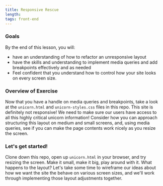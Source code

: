 ```yaml
---
title: Responsive Rescue
length:
tags: front-end
---
```


### Goals

By the end of this lesson, you will:

* have an understanding of how to refactor an unresponsive layout
* have the skills and understanding to implement media queries and add breakpoints effectively and as needed
* Feel confident that you understand how to control how your site looks on every screen size.

### Overview of Exercise

Now that you have a handle on media queries and  breakpoints, take a look at the ``unicorn.html`` and ``unicorn-styles.css`` files in this repo. This site is definitely not responsive! We need to make sure our users have access to all this highly critical unicorn information! Consider how you can approach structuring this layout on medium and small screens, and, using media queries, see if you can make the page contents work nicely as you resize the screen.

### Let's get started!

Clone down this repo, open up `unicorn.html` in your browser, and try resizing the screen. Make it small, make it big, play around with it. What happens to the layout? Let's take some time to wireframe our ideas about how we want the site the behave on various screen sizes, and we'll work through implementing those layout adjustments together.
